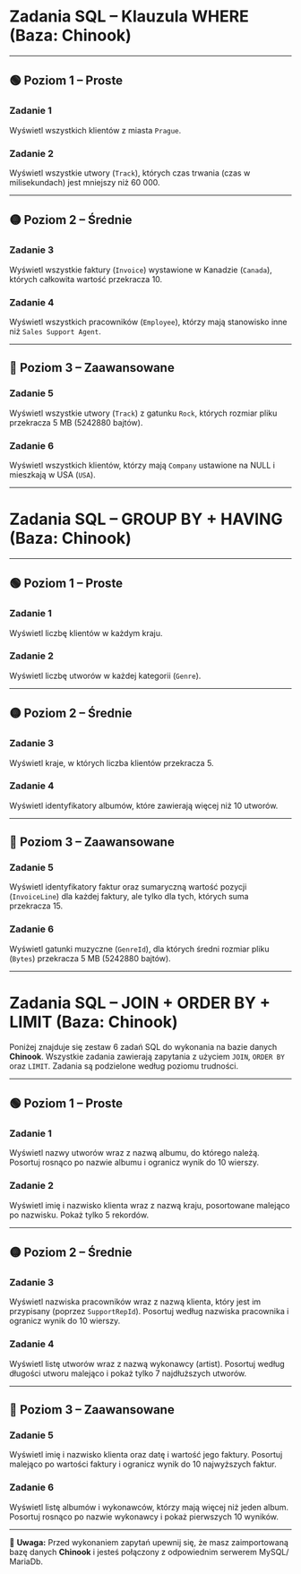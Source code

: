 
# Zadania SQL – Klauzula WHERE (Baza: Chinook)


---

## 🟢 Poziom 1 – Proste

### Zadanie 1
Wyświetl wszystkich klientów z miasta `Prague`.


### Zadanie 2
Wyświetl wszystkie utwory (`Track`), których czas trwania (czas w milisekundach) jest mniejszy niż 60 000.


---

## 🟡 Poziom 2 – Średnie

### Zadanie 3
Wyświetl wszystkie faktury (`Invoice`) wystawione w Kanadzie (`Canada`), których całkowita wartość przekracza 10.


### Zadanie 4
Wyświetl wszystkich pracowników (`Employee`), którzy mają stanowisko inne niż `Sales Support Agent`.


---

## 🔴 Poziom 3 – Zaawansowane

### Zadanie 5
Wyświetl wszystkie utwory (`Track`) z gatunku `Rock`, których rozmiar pliku przekracza 5 MB (5242880 bajtów).


### Zadanie 6
Wyświetl wszystkich klientów, którzy mają `Company` ustawione na NULL i mieszkają w USA (`USA`).


---




# Zadania SQL – GROUP BY + HAVING (Baza: Chinook)


---

## 🟢 Poziom 1 – Proste

### Zadanie 1
Wyświetl liczbę klientów w każdym kraju.


### Zadanie 2
Wyświetl liczbę utworów w każdej kategorii (`Genre`).


---

## 🟡 Poziom 2 – Średnie

### Zadanie 3
Wyświetl kraje, w których liczba klientów przekracza 5.


### Zadanie 4
Wyświetl identyfikatory albumów, które zawierają więcej niż 10 utworów.


---

## 🔴 Poziom 3 – Zaawansowane

### Zadanie 5
Wyświetl identyfikatory faktur oraz sumaryczną wartość pozycji (`InvoiceLine`) dla każdej faktury, ale tylko dla tych, których suma przekracza 15.


### Zadanie 6
Wyświetl gatunki muzyczne (`GenreId`), dla których średni rozmiar pliku (`Bytes`) przekracza 5 MB (5242880 bajtów).


---



# Zadania SQL – JOIN + ORDER BY + LIMIT (Baza: Chinook)

Poniżej znajduje się zestaw 6 zadań SQL do wykonania na bazie danych **Chinook**. Wszystkie zadania zawierają zapytania z użyciem `JOIN`, `ORDER BY` oraz `LIMIT`. Zadania są podzielone według poziomu trudności.

---

## 🟢 Poziom 1 – Proste

### Zadanie 1
Wyświetl nazwy utworów wraz z nazwą albumu, do którego należą. Posortuj rosnąco po nazwie albumu i ogranicz wynik do 10 wierszy.


### Zadanie 2
Wyświetl imię i nazwisko klienta wraz z nazwą kraju, posortowane malejąco po nazwisku. Pokaż tylko 5 rekordów.


---

## 🟡 Poziom 2 – Średnie

### Zadanie 3
Wyświetl nazwiska pracowników wraz z nazwą klienta, który jest im przypisany (poprzez `SupportRepId`). Posortuj według nazwiska pracownika i ogranicz wynik do 10 wierszy.


### Zadanie 4
Wyświetl listę utworów wraz z nazwą wykonawcy (artist). Posortuj według długości utworu malejąco i pokaż tylko 7 najdłuższych utworów.


---

## 🔴 Poziom 3 – Zaawansowane

### Zadanie 5
Wyświetl imię i nazwisko klienta oraz datę i wartość jego faktury. Posortuj malejąco po wartości faktury i ogranicz wynik do 10 najwyższych faktur.


### Zadanie 6
Wyświetl listę albumów i wykonawców, którzy mają więcej niż jeden album. Posortuj rosnąco po nazwie wykonawcy i pokaż pierwszych 10 wyników.


---




📝 **Uwaga:** Przed wykonaniem zapytań upewnij się, że masz zaimportowaną bazę danych **Chinook** i jesteś połączony z odpowiednim serwerem MySQL/ MariaDb.


